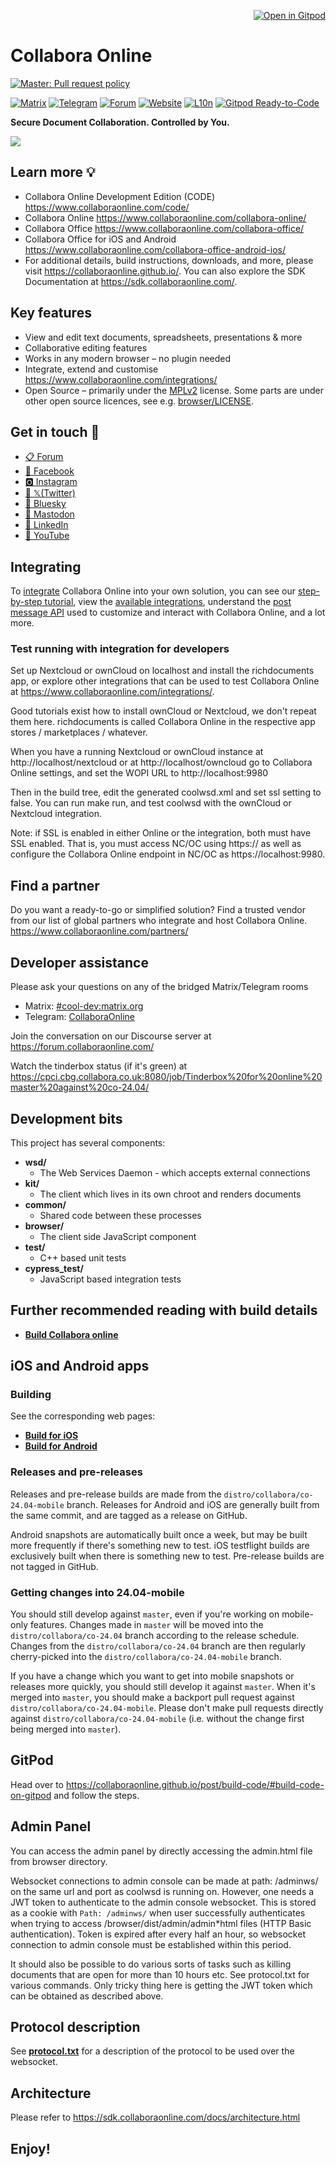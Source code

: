 <p align="right"><a href="#gitpod"><img alt="Open in Gitpod" src="https://gitpod.io/button/open-in-gitpod.svg"></a></p>

# Collabora Online
<!--
[![Master: Pull request policy](https://img.shields.io/badge/Master-PRs%20can%20be%20merge%20without%20approval-42BC00?logoColor=42BC00&logo=git "Main release is still distant. Thanks for your support and contributions! :)")](https://github.com/CollaboraOnline/online/blob/master/CONTRIBUTING.md#contributing-to-source-code)
-->
[![Master: Pull request policy](https://img.shields.io/badge/Master-protected%2C%20PRs%20need%20approval-red?logoColor=lightred&logo=git "Collabora Team is preparing for the next release, therefore 'master' branch is protected now, PRs need 1 review before merging. Thanks for your support and contributions! :)")](https://github.com/CollaboraOnline/online/blob/master/CONTRIBUTING.md#contributing-to-source-code)


[![Matrix](https://img.shields.io/badge/Matrix-%23cool--dev-turquoise.svg)](https://matrix.to/#/#cool-dev:matrix.org)
[![Telegram](https://img.shields.io/badge/Telegram-Collabora%20Online-green.svg)](https://t.me/CollaboraOnline)
[![Forum](https://img.shields.io/badge/Forum-Discourse-blue.svg)](https://forum.collaboraonline.com/)
[![Website](https://img.shields.io/badge/Website-collaboraonline.github.io-blueviolet.svg)](https://collaboraonline.github.io/)
[![L10n](https://img.shields.io/badge/L10n-Weblate-lightgrey.svg)](https://hosted.weblate.org/projects/collabora-online/)
[![Gitpod Ready-to-Code](https://img.shields.io/badge/Gitpod-ready--to--code-blue?logo=gitpod)](https://gitpod.io/#https://github.com/CollaboraOnline/online)


**Secure Document Collaboration. Controlled by You.**

![](https://www.collaboraonline.com/wp-content/uploads/2024/02/Website_COOL_2305_Home-1024x366.png)

## Learn more 💡
* Collabora Online Development Edition (CODE) https://www.collaboraonline.com/code/
* Collabora Online https://www.collaboraonline.com/collabora-online/
* Collabora Office https://www.collaboraonline.com/collabora-office/
* Collabora Office for iOS and Android https://www.collaboraonline.com/collabora-office-android-ios/
* For additional details, build instructions, downloads, and more, please visit https://collaboraonline.github.io/. You can also explore the SDK Documentation at https://sdk.collaboraonline.com/.

## Key features
* View and edit text documents, spreadsheets, presentations & more
* Collaborative editing features
* Works in any modern browser – no plugin needed
* Integrate, extend and customise https://www.collaboraonline.com/integrations/
* Open Source – primarily under the [MPLv2](http://mozilla.org/MPL/2.0/) license. Some parts are under other open source licences, see e.g. [browser/LICENSE](https://github.com/CollaboraOnline/online/blob/master/browser/LICENSE).

## Get in touch 💬

* [📋 Forum](https://forum.collaboraonline.com/)
* [👥 Facebook](https://www.facebook.com/collaboraoffice/)
* [🅾 Instagram](https://www.instagram.com/collaboraoffice/)
* [🐣 𝕏(Twitter)](https://twitter.com/CollaboraOffice)
* [🦋 Bluesky](https://bsky.app/profile/collaboraonline.com)
* [🐘 Mastodon](https://mastodon.social/@CollaboraOffice)
* [💼 LinkedIn](https://www.linkedin.com/products/collaboraproductivity-collabora-online/)
* [🎥 YouTube](https://www.youtube.com/@CollaboraOnline)

## Integrating

To [integrate](https://sdk.collaboraonline.com/docs/why_integrate.html) Collabora Online into your own solution, you can see our [step-by-step tutorial](https://sdk.collaboraonline.com/docs/Step_by_step_tutorial.html), view the [available integrations](https://sdk.collaboraonline.com/docs/available_integrations.html), understand the [post message API](https://sdk.collaboraonline.com/docs/postmessage_api.html) used to customize and interact with Collabora Online, and a lot more.


### Test running with integration for developers

Set up Nextcloud or ownCloud on localhost and install the richdocuments app, or explore other integrations that can be used to test Collabora Online at https://www.collaboraonline.com/integrations/.

Good tutorials exist how to install ownCloud or Nextcloud, we don't repeat
them here. richdocuments is called Collabora Online in the respective app
stores / marketplaces / whatever.

When you have a running Nextcloud or ownCloud instance at
http://localhost/nextcloud or at http://localhost/owncloud
go to Collabora Online settings, and set the WOPI URL to
http://localhost:9980

Then in the build tree, edit the generated coolwsd.xml and set ssl setting to
false. You can run make run, and test coolwsd with the ownCloud or Nextcloud
integration.

Note: if SSL is enabled in either Online or the integration, both must
have SSL enabled. That is, you must access NC/OC using https:// as well
as configure the Collabora Online endpoint in NC/OC as https://localhost:9980.

## Find a partner

Do you want a ready-to-go or simplified solution? Find a trusted vendor from our list of global partners who integrate and host Collabora Online. https://www.collaboraonline.com/partners/

## Developer assistance
Please ask your questions on any of the bridged Matrix/Telegram rooms
* Matrix: [#cool-dev:matrix.org](https://matrix.to/#/#cool-dev:matrix.org)
* Telegram: [CollaboraOnline](https://t.me/CollaboraOnline)

Join the conversation on our Discourse server at https://forum.collaboraonline.com/

Watch the tinderbox status (if it's green) at
https://cpci.cbg.collabora.co.uk:8080/job/Tinderbox%20for%20online%20master%20against%20co-24.04/

## Development bits

This project has several components:
* **wsd/**
  * The Web Services Daemon - which accepts external connections
* **kit/**
  * The client which lives in its own chroot and renders documents
* **common/**
  * Shared code between these processes
* **browser/**
  * The client side JavaScript component
* **test/**
  * C++ based unit tests
* **cypress_test/**
  * JavaScript based integration tests

## Further recommended reading with build details

* **[Build Collabora online](https://collaboraonline.github.io/post/build-code/)**

## iOS and Android apps

### Building

See the corresponding web pages:
* **[Build for iOS](https://collaboraonline.github.io/post/build-code-ios/)**
* **[Build for Android](https://collaboraonline.github.io/post/build-code-android/)**

### Releases and pre-releases

Releases and pre-release builds are made from the
`distro/collabora/co-24.04-mobile` branch. Releases for Android and iOS are
generally built from the same commit, and are tagged as a release on GitHub.

Android snapshots are automatically built once a week, but may be built more
frequently if there's something new to test. iOS testflight builds are
exclusively built when there is something new to test. Pre-release builds are
not tagged in GitHub.

### Getting changes into 24.04-mobile

You should still develop against `master`, even if you're working on
mobile-only features. Changes made in `master` will be moved into the
`distro/collabora/co-24.04` branch according to the release schedule. Changes
from the `distro/collabora/co-24.04` branch are then regularly cherry-picked
into the `distro/collabora/co-24.04-mobile` branch.

If you have a change which you want to get into mobile snapshots or releases
more quickly, you should still develop it against `master`. When it's merged
into `master`, you should make a backport pull request against
`distro/collabora/co-24.04-mobile`. Please don't make pull requests directly
against `distro/collabora/co-24.04-mobile` (i.e. without the change first being
merged into `master`).

## GitPod

Head over to https://collaboraonline.github.io/post/build-code/#build-code-on-gitpod and follow the steps.

## Admin Panel

You can access the admin panel by directly accessing the admin.html file
from browser directory.

Websocket connections to admin console can be made at path: /adminws/ on the
same url and port as coolwsd is running on. However, one needs a JWT token to
authenticate to the admin console websocket. This is stored as a cookie with
`Path: /adminws/` when user successfully authenticates when trying to access
/browser/dist/admin/admin\*html files (HTTP Basic authentication). Token
is expired after every half an hour, so websocket connection to admin console
must be established within this period.

It should also be possible to do various sorts of tasks such as killing
documents that are open for more than 10 hours etc. See protocol.txt for
various commands. Only tricky thing here is getting the JWT token which can
be obtained as described above.

## Protocol description

See **[protocol.txt](wsd/protocol.txt)** for a description of the protocol to be used over the
websocket.

## Architecture

Please refer to https://sdk.collaboraonline.com/docs/architecture.html

## Enjoy!
